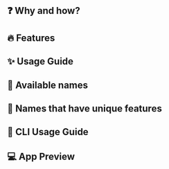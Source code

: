 ## ❓ Why and how?
## 🔥 Features
## ✨ Usage Guide
## 🧿 Available names
## 💎 Names that have unique features
## 🔮 CLI Usage Guide
## 💻 App Preview
